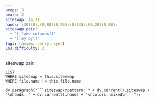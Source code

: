 ```yaml
---
props: 3
beats: 2
siteswap: (4,2)
hands: (30)(0).(0,80)(0,20).(0)(30).(0,20)(0,80).
siteswap pair:
  - "[[fake columns]]"
  - "[[oy oy]]"
tags: [asymm, carry, sync]
LoJ difficulty: 2
---
```


siteswap pair:
```dataview
LIST
WHERE siteswap = this.siteswap
WHERE file.name != this.file.name
```
```dataviewjs
dv.paragraph("```siteswap\npattern: " + dv.current().siteswap + "\nhands: " + dv.current().hands + "\ncolors: mixed\n```");
```
